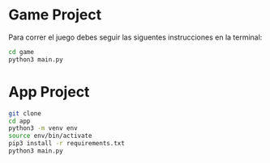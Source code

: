 # Game Project

Para correr el juego debes seguir las siguentes instrucciones en la terminal:

``` sh
cd game
python3 main.py
```


# App Project
```sh
git clone
cd app
python3 -m venv env
source env/bin/activate
pip3 install -r requirements.txt
python3 main.py
```